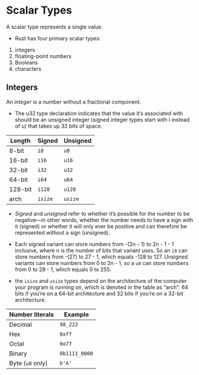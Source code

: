 # Scalar Types

A scalar type represents a single value. 

- Rust has four primary scalar types: 

1. integers
2. floating-point numbers
3. Booleans
4. characters

## Integers

An *integer* is a number without a fractional component.

- The u32 type  declaration indicates that the value it’s associated with should be an unsigned integer (signed integer types start with i instead of u) that takes up 32 bits of space. 

<table><thead><tr><th>Length</th><th>Signed</th><th>Unsigned</th></tr></thead><tbody>
<tr><td>8-bit</td><td><code class="hljs">i8</code></td><td><code class="hljs">u8</code></td></tr>
<tr><td>16-bit</td><td><code class="hljs">i16</code></td><td><code class="hljs">u16</code></td></tr>
<tr><td>32-bit</td><td><code class="hljs">i32</code></td><td><code class="hljs">u32</code></td></tr>
<tr><td>64-bit</td><td><code class="hljs">i64</code></td><td><code class="hljs">u64</code></td></tr>
<tr><td>128-bit</td><td><code class="hljs">i128</code></td><td><code class="hljs">u128</code></td></tr>
<tr><td>arch</td><td><code class="hljs">isize</code></td><td><code class="hljs">usize</code></td></tr>
</tbody></table>

- *Signed* and *unsigned* refer to whether it’s possible for the number to be negative—in other words, whether the number needs to have a sign with it (signed) or whether it will only ever be positive and can therefore be represented without a sign (unsigned).

- Each signed variant can store numbers from -(2n - 1) to 2n - 1 - 1 inclusive, where n is the number of bits that variant uses. So an `i8` can store numbers from -(27) to 27 - 1, which equals -128 to 127. Unsigned variants can store numbers from 0 to 2n - 1, so a `u8` can store numbers from 0 to 28 - 1, which equals 0 to 255.

- the `isize` and `usize` types depend on the architecture of the computer your program is running on, which is denoted in the table as “arch”: 64 bits if you’re on a 64-bit architecture and 32 bits if you’re on a 32-bit architecture.

<div class="table-wrapper"><table><thead><tr><th>Number literals</th><th>Example</th></tr></thead><tbody>
<tr><td>Decimal</td><td><code class="hljs">98_222</code></td></tr>
<tr><td>Hex</td><td><code class="hljs">0xff</code></td></tr>
<tr><td>Octal</td><td><code class="hljs">0o77</code></td></tr>
<tr><td>Binary</td><td><code class="hljs">0b1111_0000</code></td></tr>
<tr><td>Byte (<code class="hljs">u8</code> only)</td><td><code class="hljs">b'A'</code></td></tr>
</tbody></table>
</div>